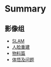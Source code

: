 # Summary


## 影像组 
* [SLAM](SLAM/SLAM_1.md)
* [人脸重建](Face_RC/FC_1.md)
* [物料篇](Camera/Camera.md)
* [体悟及问题](SLAM/README.md)
